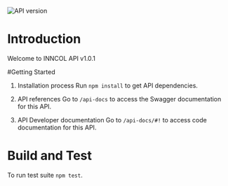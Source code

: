 ![API version](https://img.shields.io/badge/version-1.0-brightgreen.svg)

# Introduction
Welcome to INNCOL API v1.0.1

#Getting Started
1.	Installation process
Run `npm install` to get API dependencies.

2.	API references
Go to `/api-docs` to access the Swagger documentation for this API.

3.	API Developer documentation
Go to `/api-docs/#!` to access code documentation for this API.

# Build and Test
To run test suite `npm test`.
